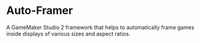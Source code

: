 # Auto-Framer

A GameMaker Studio 2 framework that helps to automatically frame games inside displays of various sizes and aspect ratios.
